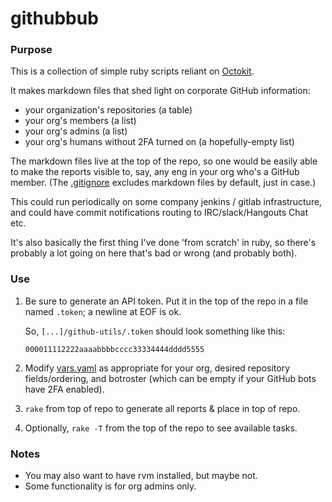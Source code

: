 # githubbub

### Purpose
This is a collection of simple ruby scripts reliant on
[Octokit](https://github.com/octokit/octokit.rb).

It makes markdown files that shed light on corporate GitHub information:
- your organization's repositories (a table)
- your org's members (a list)
- your org's admins (a list)
- your org's humans without 2FA turned on (a hopefully-empty list)

The markdown files live at the top of the repo, so one would be easily able
to make the reports visible to, say, any eng in your org who's a GitHub member.
(The [.gitignore](.gitignore) excludes markdown files by default, just in case.)

This could run periodically on some company jenkins / gitlab infrastructure, and
could have commit notifications routing to IRC/slack/Hangouts Chat etc.

It's also basically the first thing I've done 'from scratch' in ruby,
so there's probably a lot going on here that's bad or wrong (and probably both).


### Use
1. Be sure to generate an API token.
   Put it in the top of the repo in a file named `.token`;
   a newline at EOF is ok.

   So, `[...]/github-utils/.token` should look something like this:

   ```
   000011112222aaaabbbbcccc33334444dddd5555

   ```
1. Modify [vars.yaml](scripts/vars.yaml) as appropriate for your org,
   desired repository fields/ordering, and botroster (which can be empty if
   your GitHub bots have 2FA enabled).
1. `rake` from top of repo to generate all reports & place in top of repo.
1. Optionally, `rake -T` from the top of the repo to see available tasks.


### Notes
- You may also want to have rvm installed, but maybe not.
- Some functionality is for org admins only.
